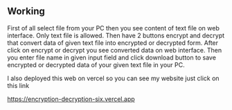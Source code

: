 ## Working
First of all select file from your PC then you see content of text file on web interface. Only text file is allowed. Then have 2 buttons encrypt and decrypt that convert data of given text file into encrypted or decrypted form. After click on encrypt or decrypt you see converted data on web interface. Then you enter file name in given input field and click download button to save encrypted or decrypted data of your given text file in your PC.

I also deployed this web on vercel so you can see my website just click on this link

https://encryption-decryption-six.vercel.app
